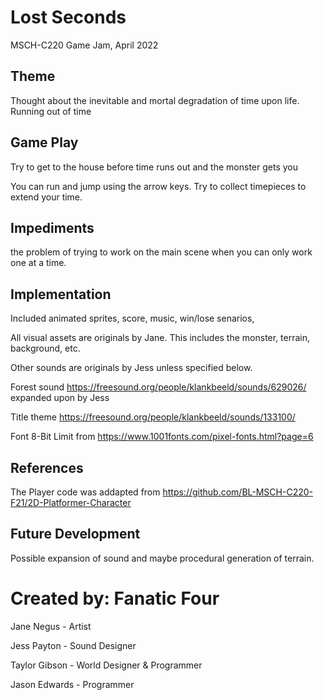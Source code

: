 # Lost Seconds
MSCH-C220 Game Jam, April 2022

## Theme
Thought about the inevitable and mortal degradation of time upon life. Running out of time 

## Game Play
Try to get to the house before time runs out and the monster gets you

You can run and jump using the arrow keys. Try to collect timepieces to extend your time. 

## Impediments
the problem of trying to work on the main scene when you can only work one at a time. 

## Implementation

Included animated sprites, score, music, win/lose senarios, 

All visual assets are originals by Jane. This includes the monster, terrain, background, etc.

Other sounds are originals by Jess unless specified below. 

Forest sound https://freesound.org/people/klankbeeld/sounds/629026/ expanded upon by Jess

Title theme https://freesound.org/people/klankbeeld/sounds/133100/

Font 8-Bit Limit from https://www.1001fonts.com/pixel-fonts.html?page=6

## References
The Player code was addapted from https://github.com/BL-MSCH-C220-F21/2D-Platformer-Character 

## Future Development

Possible expansion of sound and maybe procedural generation of terrain. 

# Created by: Fanatic Four
Jane Negus - Artist

Jess Payton - Sound Designer

Taylor Gibson - World Designer & Programmer

Jason Edwards - Programmer 
